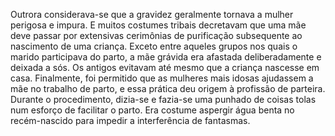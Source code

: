 ﻿Outrora considerava-se que a gravidez geralmente tornava a mulher perigosa e impura. E muitos costumes tribais decretavam que uma mãe deve passar por extensivas cerimônias de purificação subsequente ao nascimento de uma criança. Exceto entre aqueles grupos nos quais o marido participava do parto, a mãe grávida era afastada deliberadamente e deixada a sós. Os antigos evitavam até mesmo que a criança nascesse em casa. Finalmente, foi permitido que as mulheres mais idosas ajudassem a mãe no trabalho de parto, e essa prática deu origem à profissão de parteira. Durante o procedimento, dizia-se e fazia-se uma punhado de coisas tolas num esforço de facilitar o parto. Era costume aspergir água benta no recém-nascido para impedir a interferência de fantasmas.